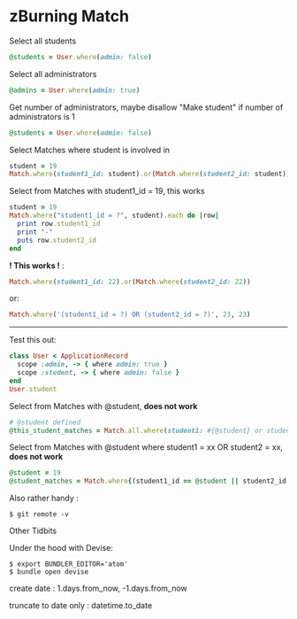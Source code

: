 # zBurning Match

Select all students

```ruby
@students = User.where(admin: false)
```



Select all administrators

```ruby
@admins = User.where(admin: true)
```

Get number of administrators, maybe disallow "Make student" if number of administrators is 1

```ruby
@students = User.where(admin: false)
```



Select Matches where student is involved in

```ruby
student = 19
Match.where(student1_id: student).or(Match.where(student2_id: student))
```





Select from Matches with student1_id = 19, this works

```ruby
student = 19
Match.where("student1_id = ?", student).each do |row|
  print row.student1_id
  print "-"
  puts row.student2_id
end
```



**! This works !** : 

```ruby
Match.where(student1_id: 22).or(Match.where(student2_id: 22))
```

or: 

```ruby
Match.where('(student1_id = ?) OR (student2_id = ?)', 23, 23)
```



------



Test this out:

```ruby
class User < ApplicationRecord
  scope :admin, -> { where admin: true }
  scope :student, -> { where admin: false }
end
User.student
```



Select from Matches with @student, **does not work**

```ruby
# @student defined
@this_student_matches = Match.all.where(student1: #{@student} or student2: #{@student})
```



Select from Matches with @student where student1 = xx  OR student2 = xx, **does not work**

```ruby
@student = 19
@student_matches = Match.where{(student1_id == @student || student2_id == @student)}

```

Also rather handy :

```shell
$ git remote -v
```



Other Tidbits

Under the hood with Devise:

```shell
$ export BUNDLER_EDITOR='atom'
$ bundle open devise
```



create date :  1.days.from_now, -1.days.from_now

truncate to date only : datetime.to_date



```




```